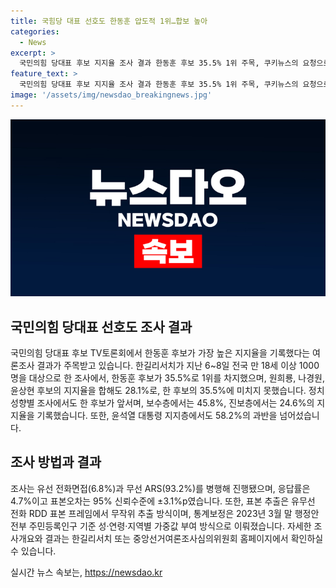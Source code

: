 ```yaml
---
title: 국힘당 대표 선호도 한동훈 압도적 1위…합보 높아
categories:
  - News
excerpt: >
  국민의힘 당대표 후보 지지율 조사 결과 한동훈 후보 35.5% 1위 주목, 쿠키뉴스의 요청으로 실시된 여론조사에서 한동훈 후보가 35.5%로 선두를 기록했다. 원희룡, 나경원, 윤상현 후보의 합산 지지율은 28.1%에 불과하며, 정치 성향별 조사에서도 보수층과 진보층에서 한 후보가 선두를 지향했다. 또한, 윤석열 대통령을 지지하는 층에서도 과반을 넘어선 58.2%의 지지율을 기록했다. 이번 조사는 유선 전화면접과 무선 ARS를 활용하여 진행되었으며, 표본 오차는 ±3.1%p였다. (150자)
feature_text: >
  국민의힘 당대표 후보 지지율 조사 결과 한동훈 후보 35.5% 1위 주목, 쿠키뉴스의 요청으로 실시된 여론조사에서 한동훈 후보가 35.5%로 선두를 기록했다. 원희룡, 나경원, 윤상현 후보의 합산 지지율은 28.1%에 불과하며, 정치 성향별 조사에서도 보수층과 진보층에서 한 후보가 선두를 지향했다. 또한, 윤석열 대통령을 지지하는 층에서도 과반을 넘어선 58.2%의 지지율을 기록했다. 이번 조사는 유선 전화면접과 무선 ARS를 활용하여 진행되었으며, 표본 오차는 ±3.1%p였다. (150자)
image: '/assets/img/newsdao_breakingnews.jpg'
---
```


<p><img src="/assets/img/newsdao_breakingnews.jpg" alt="ranknews 속보" /></p>

<h2 data-ke-size="size26">국민의힘 당대표 선호도 조사 결과</h2>

<p>국민의힘 당대표 후보 TV토론회에서 한동훈 후보가 가장 높은 지지율을 기록했다는 여론조사 결과가 주목받고 있습니다. 한길리서치가 지난 6~8일 전국 만 18세 이상 1000명을 대상으로 한 조사에서, 한동훈 후보가 35.5%로 1위를 차지했으며, 원희룡, 나경원, 윤상현 후보의 지지율을 합해도 28.1%로, 한 후보의 35.5%에 미치지 못했습니다. 정치 성향별 조사에서도 한 후보가 앞서며, 보수층에서는 45.8%, 진보층에서는 24.6%의 지지율을 기록했습니다. 또한, 윤석열 대통령 지지층에서도 58.2%의 과반을 넘어섰습니다.</p>

<h2 data-ke-size="size26">조사 방법과 결과</h2>

<p>조사는 유선 전화면접(6.8%)과 무선 ARS(93.2%)를 병행해 진행됐으며, 응답률은 4.7%이고 표본오차는 95% 신뢰수준에 ±3.1%p였습니다. 또한, 표본 추출은 유무선 전화 RDD 표본 프레임에서 무작위 추출 방식이며, 통계보정은 2023년 3월 말 행정안전부 주민등록인구 기준 성·연령·지역별 가중값 부여 방식으로 이뤄졌습니다. 자세한 조사개요와 결과는 한길리서치 또는 중앙선거여론조사심의위원회 홈페이지에서 확인하실 수 있습니다.</p>
실시간 뉴스 속보는, <a href="https://newsdao.kr" rel="dofollow">https://newsdao.kr</a>


